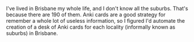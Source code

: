 I've lived in Brisbane my whole life, and I don't know all the suburbs. That's because there are 190 of them. Anki cards are a good strategy for remember a whole lot of useless information, so I figured I'd automate the creation of a desk of Anki cards for each locality (informally known as suburbs) in Brisbane.